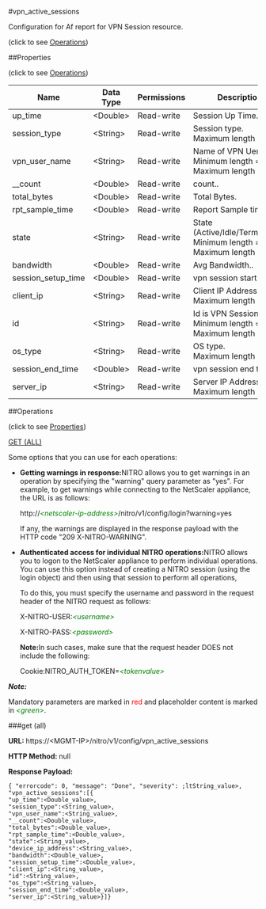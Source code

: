 #vpn_active_sessions



Configuration for Af report for VPN Session resource.

<span>(click to see [Operations](#operations))</span>



##Properties 

<span>(click to see [Operations](#operations))</span>





<table><thead><tr><th>Name</th><th>Data Type</th><th>Permissions</th><th>Description</th></tr></thead><tbody><tr><td>up_time</td><td>&lt;Double></td><td>Read-write</td><td>Session Up Time.</td></tr><tr><td>session_type</td><td>&lt;String></td><td>Read-write</td><td>Session type.<br>Maximum length = 128</td></tr><tr><td>vpn_user_name</td><td>&lt;String></td><td>Read-write</td><td>Name of VPN Uer.<br>Minimum length = 1<br>Maximum length = 128</td></tr><tr><td>__count</td><td>&lt;Double></td><td>Read-write</td><td>count..</td></tr><tr><td>total_bytes</td><td>&lt;Double></td><td>Read-write</td><td>Total Bytes.</td></tr><tr><td>rpt_sample_time</td><td>&lt;Double></td><td>Read-write</td><td>Report Sample time..</td></tr><tr><td>state</td><td>&lt;String></td><td>Read-write</td><td>State (Active/Idle/Terminated).<br>Minimum length = 1<br>Maximum length = 128</td></tr><tr><td>bandwidth</td><td>&lt;Double></td><td>Read-write</td><td>Avg Bandwidth..</td></tr><tr><td>session_setup_time</td><td>&lt;Double></td><td>Read-write</td><td>vpn session start time.</td></tr><tr><td>client_ip</td><td>&lt;String></td><td>Read-write</td><td>Client IP Address..<br>Maximum length = 64</td></tr><tr><td>id</td><td>&lt;String></td><td>Read-write</td><td>Id is VPN Session ID.<br>Minimum length = 1<br>Maximum length = 64</td></tr><tr><td>os_type</td><td>&lt;String></td><td>Read-write</td><td>OS type.<br>Maximum length = 128</td></tr><tr><td>session_end_time</td><td>&lt;Double></td><td>Read-write</td><td>vpn session end time.</td></tr><tr><td>server_ip</td><td>&lt;String></td><td>Read-write</td><td>Server IP Address..<br>Maximum length = 64</td></tr></tbody></table>

##Operations 

<span>(click to see [Properties](#properties))</span>





[GET (ALL)](#get-all)





Some options that you can use for each operations:

<ul><li><p><b>Getting warnings in response:</b>NITRO allows you to get warnings in an operation by specifying the "warning" query parameter as "yes". For example, to get warnings while connecting to the NetScaler appliance, the URL is as follows:</p><p>http://<span style="color:green;font-style:italic;">&lt;netscaler-ip-address&gt;</span>/nitro/v1/config/login?warning=yes</p><p>If any, the warnings are displayed in the response payload with the HTTP code "209 X-NITRO-WARNING".</p></li><li><p><b>Authenticated access for individual NITRO operations:</b>NITRO allows you to logon to the NetScaler appliance to perform individual operations. You can use this option instead of creating a NITRO session (using the login object) and then using that session to perform all operations,</p><p>To do this, you must specify the username and password in the request header of the NITRO request as follows:</p><p>X-NITRO-USER:<span style="color:green;font-style:italic;">&lt;username&gt;</span></p><p>X-NITRO-PASS:<span style="color:green;font-style:italic;">&lt;password&gt;</span></p><p><b>Note:</b>In such cases, make sure that the request header DOES not include the following:</p><p>Cookie:NITRO_AUTH_TOKEN=<span style="color:green;font-style:italic;">&lt;tokenvalue&gt;</span></p></li></ul>







***Note:*** 

Mandatory parameters are marked in <span style="color:#FF0000;">red</span> and placeholder content is marked in <span style="color:green;font-style:italic">&lt;green&gt;</span>.



###get (all)







<b>URL: </b>https://&lt;MGMT-IP&gt;/nitro/v1/config/vpn_active_sessions

<b>HTTP Method: </b>null

<b>Response Payload: </b>
```
{ "errorcode": 0, "message": "Done", "severity": ;ltString_value>, "vpn_active_sessions":[{
"up_time":<Double_value>,
"session_type":<String_value>,
"vpn_user_name":<String_value>,
"__count":<Double_value>,
"total_bytes":<Double_value>,
"rpt_sample_time":<Double_value>,
"state":<String_value>,
"device_ip_address":<String_value>,
"bandwidth":<Double_value>,
"session_setup_time":<Double_value>,
"client_ip":<String_value>,
"id":<String_value>,
"os_type":<String_value>,
"session_end_time":<Double_value>,
"server_ip":<String_value>}]}
```







